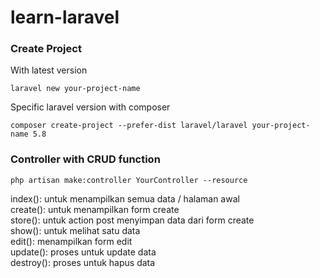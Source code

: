 # learn-laravel

### Create Project
With latest version
```
laravel new your-project-name
```
Specific laravel version with composer
```
composer create-project --prefer-dist laravel/laravel your-project-name 5.8
```


### Controller with CRUD function
```
php artisan make:controller YourController --resource
```
index(): untuk menampilkan semua data / halaman awal    
create(): untuk menampilkan form create   
store(): untuk action post menyimpan data dari form create  
show(): untuk melihat satu data  
edit(): menampilkan form edit  
update(): proses untuk update data  
destroy(): proses untuk hapus data  
